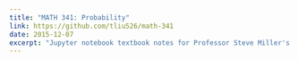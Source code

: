 ```yaml
---
title: "MATH 341: Probability"
link: https://github.com/tliu526/math-341
date: 2015-12-07
excerpt: "Jupyter notebook textbook notes for Professor Steve Miller's Probability class."
---
```

